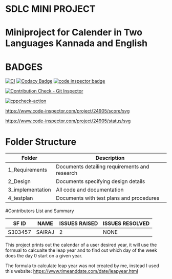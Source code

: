 # SDLC MINI PROJECT

# Miniproject for Calender in Two Languages Kannada and English

# BADGES

[![CI](https://github.com/SAIRAJL/Miniproject/actions/workflows/main.yml/badge.svg)](https://github.com/SAIRAJL/Miniproject/actions/workflows/main.yml)
[![Codacy Badge](https://app.codacy.com/project/badge/Grade/9be013cdccbf44d9b30a80083b2b299a)](https://www.codacy.com/gh/SAIRAJL/Miniproject/dashboard?utm_source=github.com&amp;utm_medium=referral&amp;utm_content=SAIRAJL/Miniproject&amp;utm_campaign=Badge_Grade)
<a href="https://frontend.code-inspector.com/public/user/github/SAIRAJL">
   <img src="https://code-inspector.com/public/badge/user/github/SAIRAJL?style=light" alt="code inspector badge" />
</a>

[![Contribution Check - Git Inspector](https://github.com/SAIRAJL/Miniproject/actions/workflows/gitinspector.yml/badge.svg)](https://github.com/SAIRAJL/Miniproject/actions/workflows/gitinspector.yml)

[![cppcheck-action](https://github.com/SAIRAJL/Miniproject/actions/workflows/cppcheck.yml/badge.svg)](https://github.com/SAIRAJL/Miniproject/actions/workflows/cppcheck.yml)

 https://www.code-inspector.com/project/24905/score/svg

https://www.code-inspector.com/project/24905/status/svg

# Folder Structure
|  Folder| Description|
|---|---|
|1_Requirements|Documents detailing requirements and research|
|2_Design|	Documents specifying design details|
|3_implementation|	All code and documentation|
|4_testplan|Documents with test plans and procedures|

#Contributors List and Summary

| SF ID| NAME| ISSUES RAISED|ISSUES RESOLVED|
|---|---|---|---|
|S303457|SAIRAJ|2|NONE



This project prints out the calendar of a user desired year, it will use the formual to calcualte the leap year and to find out which day of the week does the day 0 start on a given year.

The formula to calculate leap year was not created by me, instead I used this website: https://www.timeanddate.com/date/leapyear.html
